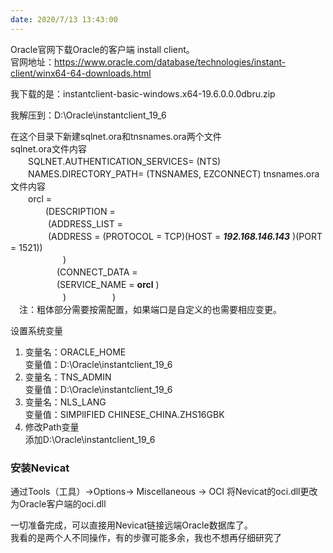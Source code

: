 ```yaml
---
date: 2020/7/13 13:43:00
---
```

Oracle官网下载Oracle的客户端 install client。  
官网地址：https://www.oracle.com/database/technologies/instant-client/winx64-64-downloads.html

我下载的是：instantclient-basic-windows.x64-19.6.0.0.0dbru.zip

我解压到：D:\Oracle\instantclient_19_6

在这个目录下新建sqlnet.ora和tnsnames.ora两个文件  
sqlnet.ora文件内容  
　　SQLNET.AUTHENTICATION_SERVICES= (NTS)   
　　NAMES.DIRECTORY_PATH= (TNSNAMES, EZCONNECT)
tnsnames.ora文件内容  
　　orcl =   
　　　　(DESCRIPTION =      
 　　　　 (ADDRESS_LIST =         
   　　　　 (ADDRESS = (PROTOCOL = TCP)(HOST = ***192.168.146.143*** )(PORT = 1521))      
  　　　　　　)       
 　　　　　 (CONNECT_DATA =        
    　　　　　	(SERVICE_NAME = **orcl** )      
  　　　　　　)
　　　　　)  
　注：粗体部分需要按需配置，如果端口是自定义的也需要相应变更。

设置系统变量
1. 变量名：ORACLE_HOME  
变量值：D:\Oracle\instantclient_19_6  
2. 变量名：TNS_ADMIN  
变量值：D:\Oracle\instantclient_19_6  
3. 变量名：NLS_LANG  
变量值：SIMPlIFIED CHINESE_CHINA.ZHS16GBK  
4. 修改Path变量  
添加D:\Oracle\instantclient_19_6   
### 安装Nevicat
通过Tools（工具）->Options-> Miscellaneous -> OCI  将Nevicat的oci.dll更改为Oracle客户端的oci.dll


一切准备完成，可以直接用Nevicat链接远端Oracle数据库了。  
我看的是两个人不同操作，有的步骤可能多余，我也不想再仔细研究了

